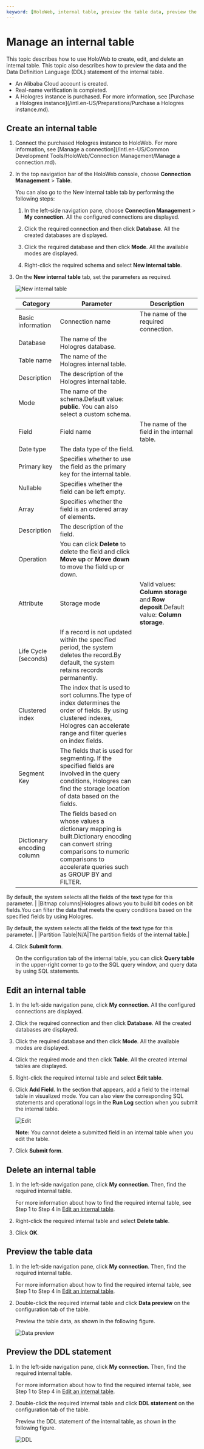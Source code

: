 ```yaml
---
keyword: [HoloWeb, internal table, preview the table data, preview the DDL statement]
---
```


# Manage an internal table

This topic describes how to use HoloWeb to create, edit, and delete an internal table. This topic also describes how to preview the data and the Data Definition Language \(DDL\) statement of the internal table.

-   An Alibaba Cloud account is created.
-   Real-name verification is completed.
-   A Hologres instance is purchased. For more information, see [Purchase a Hologres instance](/intl.en-US/Preparations/Purchase a Hologres instance.md).

## Create an internal table

1.  Connect the purchased Hologres instance to HoloWeb. For more information, see [Manage a connection](/intl.en-US/Common Development Tools/HoloWeb/Connection Management/Manage a connection.md).

2.  In the top navigation bar of the HoloWeb console, choose **Connection Management** \> **Table**.

    You can also go to the New internal table tab by performing the following steps:

    1.  In the left-side navigation pane, choose **Connection Management** \> **My connection**. All the configured connections are displayed.

    2.  Click the required connection and then click **Database**. All the created databases are displayed.

    3.  Click the required database and then click **Mode**. All the available modes are displayed.

    4.  Right-click the required schema and select **New internal table**.

3.  On the **New internal table** tab, set the parameters as required.

    ![New internal table](https://static-aliyun-doc.oss-accelerate.aliyuncs.com/assets/img/en-US/4099438951/p132195.png)

    |Category|Parameter|Description|
    |--------|---------|-----------|
    |Basic information|Connection name|The name of the required connection.|
    |Database|The name of the Hologres database.|
    |Table name|The name of the Hologres internal table.|
    |Description|The description of the Hologres internal table.|
    |Mode|The name of the schema.Default value: **public**. You can also select a custom schema. |
    |Field|Field name|The name of the field in the internal table.|
    |Date type|The data type of the field.|
    |Primary key|Specifies whether to use the field as the primary key for the internal table.|
    |Nullable|Specifies whether the field can be left empty.|
    |Array|Specifies whether the field is an ordered array of elements.|
    |Description|The description of the field.|
    |Operation|You can click **Delete** to delete the field and click **Move up** or **Move down** to move the field up or down.|
    |Attribute|Storage mode|Valid values: **Column storage** and **Row deposit**.Default value: **Column storage**. |
    |Life Cycle \(seconds\)|If a record is not updated within the specified period, the system deletes the record.By default, the system retains records permanently. |
    |Clustered index|The index that is used to sort columns.The type of index determines the order of fields. By using clustered indexes, Hologres can accelerate range and filter queries on index fields. |
    |Segment Key|The fields that is used for segmenting. If the specified fields are involved in the query conditions, Hologres can find the storage location of data based on the fields.|
    |Dictionary encoding column|The fields based on whose values a dictionary mapping is built.Dictionary encoding can convert string comparisons to numeric comparisons to accelerate queries such as GROUP BY and FILTER.

By default, the system selects all the fields of the **text** type for this parameter. |
    |Bitmap columns|Hologres allows you to build bit codes on bit fields.You can filter the data that meets the query conditions based on the specified fields by using Hologres.

By default, the system selects all the fields of the **text** type for this parameter. |
    |Partition Table|N/A|The partition fields of the internal table.|

4.  Click **Submit form**.

    On the configuration tab of the internal table, you can click **Query table** in the upper-right corner to go to the SQL query window, and query data by using SQL statements.


## Edit an internal table

1.  In the left-side navigation pane, click **My connection**. All the configured connections are displayed.

2.  Click the required connection and then click **Database**. All the created databases are displayed.

3.  Click the required database and then click **Mode**. All the available modes are displayed.

4.  Click the required mode and then click **Table**. All the created internal tables are displayed.

5.  Right-click the required internal table and select **Edit table**.

6.  Click **Add Field**. In the section that appears, add a field to the internal table in visualized mode. You can also view the corresponding SQL statements and operational logs in the **Run Log** section when you submit the internal table.

    ![Edit](https://static-aliyun-doc.oss-accelerate.aliyuncs.com/assets/img/en-US/4099438951/p132198.png)

    **Note:** You cannot delete a submitted field in an internal table when you edit the table.

7.  Click **Submit form**.


## Delete an internal table

1.  In the left-side navigation pane, click **My connection**. Then, find the required internal table.

    For more information about how to find the required internal table, see Step 1 to Step 4 in [Edit an internal table](#section_uu3_wol_suh).

2.  Right-click the required internal table and select **Delete table**.

3.  Click **OK**.


## Preview the table data

1.  In the left-side navigation pane, click **My connection**. Then, find the required internal table.

    For more information about how to find the required internal table, see Step 1 to Step 4 in [Edit an internal table](#section_uu3_wol_suh).

2.  Double-click the required internal table and click **Data preview** on the configuration tab of the table.

    Preview the table data, as shown in the following figure.

    ![Data preview](https://static-aliyun-doc.oss-accelerate.aliyuncs.com/assets/img/en-US/4099438951/p132200.png)


## Preview the DDL statement

1.  In the left-side navigation pane, click **My connection**. Then, find the required internal table.

    For more information about how to find the required internal table, see Step 1 to Step 4 in [Edit an internal table](#section_uu3_wol_suh).

2.  Double-click the required internal table and click **DDL statement** on the configuration tab of the table.

    Preview the DDL statement of the internal table, as shown in the following figure.

    ![DDL](https://static-aliyun-doc.oss-accelerate.aliyuncs.com/assets/img/en-US/4099438951/p132202.png)


